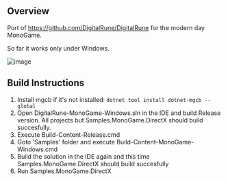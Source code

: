 ## Overview
Port of https://github.com/DigitalRune/DigitalRune for the modern day MonoGame.

So far it works only under Windows.

![image](https://github.com/user-attachments/assets/3452879e-3edc-4a01-bbb6-4c05d450cb25)

## Build Instructions

1. Install mgcb if it's not installed: `dotnet tool install dotnet-mgcb --global`
2. Open DigitalRune-MonoGame-Windows.sln in the IDE and build Release version. All projects but Samples.MonoGame.DirectX should build succesfully.
3. Execute Build-Content-Release.cmd
4. Goto 'Samples' folder and execute Build-Content-MonoGame-Windows.cmd
5. Build the solution in the IDE again and this time Samples.MonoGame.DirectX should build succesfully
6. Run Samples.MonoGame.DirectX
